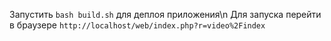 Запустить `bash build.sh` для деплоя приложения\n
Для запуска перейти в браузере `http://localhost/web/index.php?r=video%2Findex`
